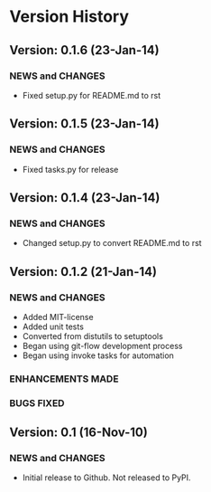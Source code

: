 # Version History #

## Version: 0.1.6 (23-Jan-14) ##

### NEWS and CHANGES ###

* Fixed setup.py for README.md to rst

## Version: 0.1.5 (23-Jan-14) ##

### NEWS and CHANGES ###

* Fixed tasks.py for release

## Version: 0.1.4 (23-Jan-14) ##

### NEWS and CHANGES ###

* Changed setup.py to convert README.md to rst

## Version: 0.1.2 (21-Jan-14) ##

### NEWS and CHANGES ###

* Added MIT-license
* Added unit tests
* Converted from distutils to setuptools
* Began using git-flow development process
* Began using invoke tasks for automation

### ENHANCEMENTS MADE ###

### BUGS FIXED ###

## Version: 0.1 (16-Nov-10) ##

### NEWS and CHANGES ###

* Initial release to Github. Not released to PyPI.
